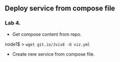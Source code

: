 ## Deploy service from compose file

### Lab 4. 

- Get compose content from repo.

node1$ > `wget git.io/Jvis8 -O viz.yml`

- Create new service from compose file.
